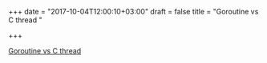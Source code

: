 +++
date = "2017-10-04T12:00:10+03:00"
draft = false
title = "Goroutine vs C thread  "

+++

<p><a href="https://syslog.ravelin.com/goroutine-shoot-out-e47585bebc1f?gi=790a262c1621">Goroutine vs C thread  </a></p>
